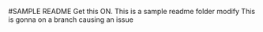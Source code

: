 #SAMPLE README
Get this ON. This is a sample readme folder
modify
This is gonna on a branch causing an issue
